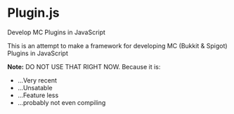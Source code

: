 # Plugin.js
Develop MC Plugins in JavaScript

This is an attempt to make a framework for developing MC (Bukkit & Spigot) Plugins in JavaScript

**Note:** DO NOT USE THAT RIGHT NOW. Because it is:

- ...Very recent
- ...Unsatable
- ...Feature less
- ...probably not even compiling
